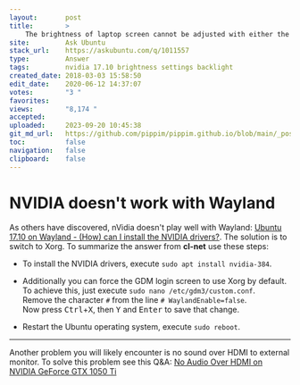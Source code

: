 ```yaml
---
layout:       post
title:        >
    The brightness of laptop screen cannot be adjusted with either the buttons or the slider. Edit
site:         Ask Ubuntu
stack_url:    https://askubuntu.com/q/1011557
type:         Answer
tags:         nvidia 17.10 brightness settings backlight
created_date: 2018-03-03 15:58:50
edit_date:    2020-06-12 14:37:07
votes:        "3 "
favorites:    
views:        "8,174 "
accepted:     
uploaded:     2023-09-20 10:45:38
git_md_url:   https://github.com/pippim/pippim.github.io/blob/main/_posts/2018/2018-03-03-The-brightness-of-laptop-screen-cannot-be-adjusted-with-either-the-buttons-or-the-slider.-Edit.md
toc:          false
navigation:   false
clipboard:    false
---
```


# NVIDIA doesn't work with Wayland

As others have discovered, nVidia doesn't play well with Wayland: [Ubuntu 17.10 on Wayland - (How) can I install the NVIDIA drivers?][1]. The solution is to switch to Xorg. To summarize the answer from **cl-net** use these steps:

- To install the NVIDIA drivers, execute `sudo apt install nvidia-384`.  

- Additionally you can force the GDM login screen to use Xorg by default.  
To achieve this, just execute `sudo nano /etc/gdm3/custom.conf`.  
Remove the character `#` from the line `# WaylandEnable=false`.  
Now press <kbd>Ctrl</kbd>+<kbd>X</kbd>, then <kbd>Y</kbd> and <kbd>Enter</kbd> to save that change.  

- Restart the Ubuntu operating system, execute `sudo reboot`.  


----------


Another problem you will likely encounter is no sound over HDMI to external monitor. To solve this problem see this Q&A: [No Audio Over HDMI on NVIDIA GeForce GTX 1050 Ti][2]


  [1]: https://askubuntu.com/questions/967955/ubuntu-17-10-on-wayland-how-can-i-install-the-nvidia-drivers
  [2]: https://askubuntu.com/questions/1008599/no-audio-over-hdmi-on-nvidia-geforce-gtx-1050-ti
